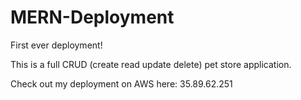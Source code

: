 # MERN-Deployment
First ever deployment!

This is a full CRUD (create read update delete) pet store application. 

Check out my deployment on AWS here: 35.89.62.251



